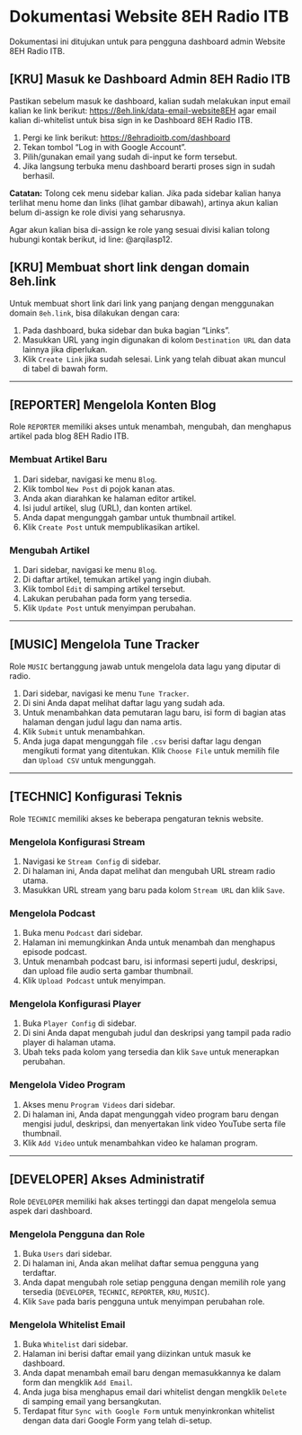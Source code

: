 # Dokumentasi Website 8EH Radio ITB

Dokumentasi ini ditujukan untuk para pengguna dashboard admin Website 8EH Radio ITB.

## [KRU] Masuk ke Dashboard Admin 8EH Radio ITB

Pastikan sebelum masuk ke dashboard, kalian sudah melakukan input email kalian ke link berikut: https://8eh.link/data-email-website8EH agar email kalian di-whitelist untuk bisa sign in ke Dashboard 8EH Radio ITB.

1.  Pergi ke link berikut: https://8ehradioitb.com/dashboard
2.  Tekan tombol “Log in with Google Account”.
3.  Pilih/gunakan email yang sudah di-input ke form tersebut.
4.  Jika langsung terbuka menu dashboard berarti proses sign in sudah berhasil.

**Catatan:** Tolong cek menu sidebar kalian. Jika pada sidebar kalian hanya terlihat menu home dan links (lihat gambar dibawah), artinya akun kalian belum di-assign ke role divisi yang seharusnya.

Agar akun kalian bisa di-assign ke role yang sesuai divisi kalian tolong hubungi kontak berikut, id line: @arqilasp12.

## [KRU] Membuat short link dengan domain 8eh.link

Untuk membuat short link dari link yang panjang dengan menggunakan domain `8eh.link`, bisa dilakukan dengan cara:

1.  Pada dashboard, buka sidebar dan buka bagian “Links”.
2.  Masukkan URL yang ingin digunakan di kolom `Destination URL` dan data lainnya jika diperlukan.
3.  Klik `Create Link` jika sudah selesai. Link yang telah dibuat akan muncul di tabel di bawah form.

---

## [REPORTER] Mengelola Konten Blog

Role `REPORTER` memiliki akses untuk menambah, mengubah, dan menghapus artikel pada blog 8EH Radio ITB.

### Membuat Artikel Baru

1.  Dari sidebar, navigasi ke menu `Blog`.
2.  Klik tombol `New Post` di pojok kanan atas.
3.  Anda akan diarahkan ke halaman editor artikel.
4.  Isi judul artikel, slug (URL), dan konten artikel.
5.  Anda dapat mengunggah gambar untuk thumbnail artikel.
6.  Klik `Create Post` untuk mempublikasikan artikel.

### Mengubah Artikel

1.  Dari sidebar, navigasi ke menu `Blog`.
2.  Di daftar artikel, temukan artikel yang ingin diubah.
3.  Klik tombol `Edit` di samping artikel tersebut.
4.  Lakukan perubahan pada form yang tersedia.
5.  Klik `Update Post` untuk menyimpan perubahan.

---

## [MUSIC] Mengelola Tune Tracker

Role `MUSIC` bertanggung jawab untuk mengelola data lagu yang diputar di radio.

1.  Dari sidebar, navigasi ke menu `Tune Tracker`.
2.  Di sini Anda dapat melihat daftar lagu yang sudah ada.
3.  Untuk menambahkan data pemutaran lagu baru, isi form di bagian atas halaman dengan judul lagu dan nama artis.
4.  Klik `Submit` untuk menambahkan.
5.  Anda juga dapat mengunggah file `.csv` berisi daftar lagu dengan mengikuti format yang ditentukan. Klik `Choose File` untuk memilih file dan `Upload CSV` untuk mengunggah.

---

## [TECHNIC] Konfigurasi Teknis

Role `TECHNIC` memiliki akses ke beberapa pengaturan teknis website.

### Mengelola Konfigurasi Stream

1.  Navigasi ke `Stream Config` di sidebar.
2.  Di halaman ini, Anda dapat melihat dan mengubah URL stream radio utama.
3.  Masukkan URL stream yang baru pada kolom `Stream URL` dan klik `Save`.

### Mengelola Podcast

1.  Buka menu `Podcast` dari sidebar.
2.  Halaman ini memungkinkan Anda untuk menambah dan menghapus episode podcast.
3.  Untuk menambah podcast baru, isi informasi seperti judul, deskripsi, dan upload file audio serta gambar thumbnail.
4.  Klik `Upload Podcast` untuk menyimpan.

### Mengelola Konfigurasi Player

1.  Buka `Player Config` di sidebar.
2.  Di sini Anda dapat mengubah judul dan deskripsi yang tampil pada radio player di halaman utama.
3.  Ubah teks pada kolom yang tersedia dan klik `Save` untuk menerapkan perubahan.

### Mengelola Video Program

1.  Akses menu `Program Videos` dari sidebar.
2.  Di halaman ini, Anda dapat mengunggah video program baru dengan mengisi judul, deskripsi, dan menyertakan link video YouTube serta file thumbnail.
3.  Klik `Add Video` untuk menambahkan video ke halaman program.

---

## [DEVELOPER] Akses Administratif

Role `DEVELOPER` memiliki hak akses tertinggi dan dapat mengelola semua aspek dari dashboard.

### Mengelola Pengguna dan Role

1.  Buka `Users` dari sidebar.
2.  Di halaman ini, Anda akan melihat daftar semua pengguna yang terdaftar.
3.  Anda dapat mengubah role setiap pengguna dengan memilih role yang tersedia (`DEVELOPER`, `TECHNIC`, `REPORTER`, `KRU`, `MUSIC`).
4.  Klik `Save` pada baris pengguna untuk menyimpan perubahan role.

### Mengelola Whitelist Email

1.  Buka `Whitelist` dari sidebar.
2.  Halaman ini berisi daftar email yang diizinkan untuk masuk ke dashboard.
3.  Anda dapat menambah email baru dengan memasukkannya ke dalam form dan mengklik `Add Email`.
4.  Anda juga bisa menghapus email dari whitelist dengan mengklik `Delete` di samping email yang bersangkutan.
5.  Terdapat fitur `Sync with Google Form` untuk menyinkronkan whitelist dengan data dari Google Form yang telah di-setup.
